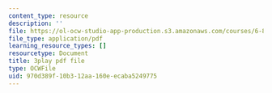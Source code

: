 ```yaml
---
content_type: resource
description: ''
file: https://ol-ocw-studio-app-production.s3.amazonaws.com/courses/6-890-algorithmic-lower-bounds-fun-with-hardness-proofs-fall-2014/970d389f10b312aa160eecaba5249775_ZaSMm2xvatw.pdf
file_type: application/pdf
learning_resource_types: []
resourcetype: Document
title: 3play pdf file
type: OCWFile
uid: 970d389f-10b3-12aa-160e-ecaba5249775
---
```


